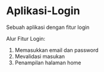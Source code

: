 # Aplikasi-Login
Sebuah aplikasi dengan fitur login

Alur Fitur Login:
1. Memasukkan email dan password
2. Mevalidasi masukan
3. Penampilan halaman home
